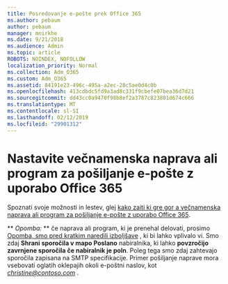 ```yaml
---
title: Posredovanje e-pošte prek Office 365
ms.author: pebaum
author: pebaum
manager: mnirkhe
ms.date: 9/21/2018
ms.audience: Admin
ms.topic: article
ROBOTS: NOINDEX, NOFOLLOW
localization_priority: Normal
ms.collection: Adm_O365
ms.custom: Adm_O365
ms.assetid: 84191e23-496c-495a-a2ec-28c5ae0d4c0b
ms.openlocfilehash: 413cdbdc5fd9a3ad8c331f9cbefe07bea36d7d21
ms.sourcegitcommit: dd43cc0a9470f98b8ef2a3787c823801d674c666
ms.translationtype: MT
ms.contentlocale: sl-SI
ms.lasthandoff: 02/12/2019
ms.locfileid: "29901312"
---
```

# <a name="set-up-a-multifunction-device-or-application-to-send-email-using-office-365"></a>Nastavite večnamenska naprava ali program za pošiljanje e-pošte z uporabo Office 365

Spoznati svoje možnosti in lestev, glej [kako zaiti ki gre gor a večnamenska naprava ali program za pošiljanje e-pošte z uporabo Office 365](https://support.office.com/article/69f58e99-c550-4274-ad18-c805d654b4c4).
  
 ** *Opomba:* ** če naprava ali program, ki je prenehal delovati, prosimo [Opomba, smo pred kratkim naredili izboljšave](https://support.microsoft.com/help/4458479/) , ki bi lahko vplivalo vi. Smo zdaj **Shrani sporočila v mapo Poslano** nabiralnika, ki lahko **povzročijo zavrnjene sporočila če nabiralnik je poln**. Poleg tega smo zdaj zahtevajo sporočila zapisana na SMTP specifikacije. Primer pošiljanje naprave mora vsebovati oglatih oklepajih okoli e-poštni naslov, kot *christine@contoso.com* . 
  

